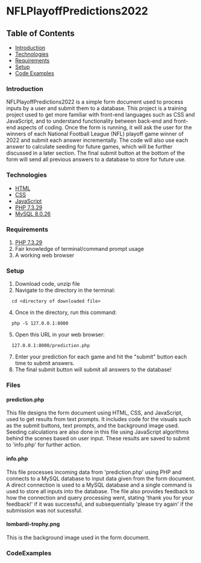 # NFLPlayoffPredictions2022

## Table of Contents
* [Introduction](#Introduction)
* [Technologies](#Technologies)
* [Requirements](#Requirements)
* [Setup](#Setup)
* [Code Examples](#CodeExamples)

### Introduction

NFLPlayoffPredictions2022 is a simple form document used to process inputs by a user and submit them to a database. This project is a training project used to get more familiar with front-end languages such as CSS and JavaScript, and to understand functionality between back-end and front-end aspects of coding. Once the form is running, it will ask the user for the winners of each National Football League (NFL) playoff game winner of 2022 and submit each answer incrementally. The code will also use each answer to calculate seeding for future games, which will be further discussed in a later section. The final submit button at the bottom of the form will send all previous answers to a database to store for future use. 

### Technologies
* [HTML](https://html.com)
* [CSS](https://developer.mozilla.org/en-US/docs/Web/CSS)
* [JavaScript](https://www.javascript.com)
* [PHP 7.3.29](https://www.php.net/releases)
* [MySQL 8.0.26](https://www.mysql.com)
  

### Requirements
1. [PHP 7.3.29](https://www.php.net/releases)
2. Fair knowledge of terminal/command prompt usage
3. A working web browser

### Setup

1. Download code, unzip file
2. Navigate to the directory in the terminal:
```
  cd <directory of downloaded file>
```
4. Once in the directory, run this command: 
```
  php -S 127.0.0.1:8000
```
5. Open this URL in your web browser:
```
  127.0.0.1:8000/prediction.php
```
7. Enter your prediction for each game and hit the "submit" button each time to submit answers.
8. The final submit button will submit all answers to the database!

### Files

#### prediction.php

This file designs the form document using HTML, CSS, and JavaScript, used to get results from text prompts. It includes code for the visuals such as the submit buttons, text prompts, and the background image used. Seeding calculations are also done in this file using JavaScript algorithms behind the scenes based on user input. These results are saved to submit to 'info.php' for further action.

#### info.php

This file processes incoming data from 'prediction.php' using PHP and connects to a MySQL database to input data given from the form document. A direct connection is used to a MySQL database and a single command is used to store all inputs into the database. The file also provides feedback to how the connection and query processing went, stating 'thank you for your feedback!' if it was successful, and subsequentially 'please try again' if the submission was not sucessful.  

#### lombardi-trophy.png

This is the background image used in the form document.

### CodeExamples

